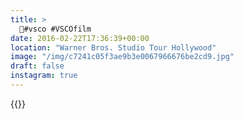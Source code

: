 ```yaml
---
title: >
  🌴#vsco #VSCOfilm
date: 2016-02-22T17:36:39+00:00
location: "Warner Bros. Studio Tour Hollywood"
image: "/img/c7241c05f3ae9b3e0067966676be2cd9.jpg"
draft: false
instagram: true
---
```


{{<photo src="/img/c7241c05f3ae9b3e0067966676be2cd9.jpg">}}
